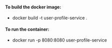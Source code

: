 #### To build the docker image:
- docker build -t user-profile-service .

#### To run the container:
- docker run -p 8080:8080 user-profile-service